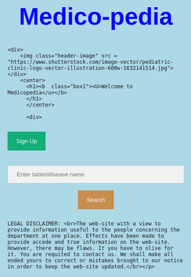 # Medico-pedia<!DOCTYPE html>
<html>
    <script>
        var firstname=document.getElementById("txt").value;
        localStorage.setItem("textvalue",firstname);
        return false;
    </script>
    
<style>
body {font-family: Arial, Helvetica, sans-serif;}
* {box-sizing: border-box;}


input[type=text], input[type=password] {
  width: 100%;
  padding: 15px;
  margin: 5px 0 22px 0;
  display: inline-block;
  border: none;
  background: #f1f1f1;
}

input[type=text]:focus, input[type=password]:focus {
  background-color: #ddd;
  outline: none;
}


button {
  background-color: #04AA6D;
  color: white;
  padding: 14px 20px;
  margin: 8px 0;
  border: none;
  cursor: pointer;
  width: 100%;
  opacity: 0.9;
}

button:hover {
  opacity:1;
}


.cancelbtn {
  padding: 14px 20px;
  background-color: #f44336;
}


.cancelbtn, .signupbtn {
  float: left;
  width: 50%;
}


.container {
  padding: 16px;
}


.modal {
  display: none; 
  position: fixed; 
  z-index: 1;
  left: 0;
  top: 0;
  width: 100%; 
  height: 100%; 
  overflow: auto; 
  background-color: #474e5d;
  padding-top: 50px;
}


.modal-content {
  background-color: #fefefe;
  margin: 5% auto 15% auto; 
  border: 1px solid #888;
  width: 80%; 
}


hr {
  border: 1px solid #f1f1f1;
  margin-bottom: 25px;
}
 

.close {
  position: absolute;
  right: 35px;
  top: 15px;
  font-size: 40px;
  font-weight: bold;
  color: #f1f1f1;
}

.close:hover,
.close:focus {
  color: #f44336;
  cursor: pointer;
}


.clearfix::after {
  content: "";
  clear: both;
  display: table;
}

@media screen and (max-width: 300px) {
  .cancelbtn, .signupbtn {
     width: 100%;
  }
}
.search
{
  font-size: 140px;
  width: 300px;
  padding-top:10px;
  padding-bottom:10px;
}
.paddi
{
  width:90px;
}


        .header-image
{
  padding-bottom:10px;
  padding-left: 5px;
  background-position: center top;
  width: 100px;
}
h1
{
  font-size: 55px;
  text-align: center;
  padding-top: -60px;
  color: rgb(13, 0, 255);
  
}
.legal
{
  padding-top: 0px;
  font-size: 18px;
}
p
{
  font-size: 18px;
}
.box
{
  background-color: crimson;
  width: 1870px;
  
}
.box1
{
  background-color: lightblue;
  color: black;
  padding: 20px;
  font-family: sans-serif;
}
.dropdown
{
  padding-left: 1790px;
  font-size:20px;
}
.option
{
  font-size: 20px;
  padding-top: 10px;
}
html
{
  background-color:lightblue;
}
.search
{
  font-size: 20px;
}

body {font-family: Arial, Helvetica, sans-serif;}

/* Full-width input fields */
input[type=text], input[type=password] {
  width: 100%;
  padding: 12px 20px;
  margin: 8px 0;
  display: inline-block;
  border: 1px solid #ccc;
  box-sizing: border-box;
}


button {
  background-color: #04AA6D;
  color: white;
  padding: 14px 20px;
  margin: 8px 0;
  border: none;
  cursor: pointer;
  width: 100%;
}

button:hover {
  opacity: 0.8;
}


.cancelbtn {
  width: auto;
  padding: 10px 18px;
  background-color: #f44336;
}

.imgcontainer {
  text-align: center;
  margin: 24px 0 12px 0;
  position: relative;
}

img.avatar {
  width: 40%;
  border-radius: 50%;
}

.container {
  padding: 16px;
}

span.psw {
  float: right;
  padding-top: 16px;
}


.modal {
  display: none; 
  position: fixed; 
  z-index: 1; 
  left: 0;
  top: 0;
  width: 100%; 
  height: 100%; 
  overflow: auto; 
  background-color: rgb(0,0,0); 
  background-color: rgba(0,0,0,0.4); 
  padding-top: 60px;
}


.modal-content {
  background-color: #fefefe;
  margin: 5% auto 15% auto; 
  border: 1px solid #888;
  width: 80%; 
}


.close {
  position: absolute;
  right: 25px;
  top: 0;
  color: #000;
  font-size: 35px;
  font-weight: bold;
}

.close:hover,
.close:focus {
  color: red;
  cursor: pointer;
}


.animate {
  -webkit-animation: animatezoom 0.6s;
  animation: animatezoom 0.6s
}

@-webkit-keyframes animatezoom {
  from {-webkit-transform: scale(0)} 
  to {-webkit-transform: scale(1)}
}
  
@keyframes animatezoom {
  from {transform: scale(0)} 
  to {transform: scale(1)}
}

@media screen and (max-width: 300px) {
  span.psw {
     display: block;
     float: none;
  }
  .cancelbtn {
     width: 100%;
  }
}
.cla
{
  width:auto ;
}
.small
{
  width: auto;
  background-color: peru;
}
</style>
<head>
    <title>Medico-Pedia
    </title>
    <!-- <link rel="stylesheet" href="https://pyscript.net/latest/pyscript.css" />
<script defer src="https://pyscript.net/latest/pyscript.js"></script> -->
</head>
<body>

    <div>
        <img class="header-image" src = "https://www.shutterstock.com/image-vector/pediatric-clinic-logo-vector-illustration-600w-1632141514.jpg"></div>
        <center>
          <h1><b  class="box1"><U>Welcome to  Medicopedia</u></b>
          </h1>
          </center>

          <div>
            
<button onclick="document.getElementById('id01').style.display='block'" style="width:auto;">Sign Up</button>

<div id="id01" class="modal" >
  <span onclick="document.getElementById('id01').style.display='none'" class="close" title="Close Modal">&times;</span>
  <form class="modal-content"id="profile-form" action="fitness.html">
    
    <div class="container">
      <h1>Sign Up</h1>
      <p>Please fill in this form to create an account.</p>
      <hr>
      <label for="email"><b>Email</b></label>
      <input type="text" placeholder="Enter Email" name="email" required>

      <label for="psw"><b>Password</b></label>
      <input type="password" placeholder="Enter Password" name="psw" required>

      <label for="psw-repeat"><b>Repeat Password</b></label>
      <input type="password" placeholder="Repeat Password" name="psw-repeat" required>
      
      <label>
        <input type="checkbox" checked="checked" name="remember" style="margin-bottom:15px"> Remember me
      </label>

      <p>By creating an account you agree to our <a href="#" style="color:dodgerblue">Terms & Privacy</a>.</p>
      
      <div class="clearfix">
        
        <button type="button" onclick="document.getElementById('id01').style.display='none'" class="cancelbtn">Cancel</button>
    
        <button type="submit" class="signupbtn">Sign Up</button></a>
      </div>    
    </div>
  </form>
</div>
 </div>
        <center>
          <form id="searchForm">
    <input class="small" type="text" id="searchInput" placeholder="Enter tablet/disease name">
    <button class ="small" type="submit">Search</button>
  </form>
          <script>
    document.getElementById('searchForm').addEventListener('submit', function(event) {
      event.preventDefault(); 
      const searchQuery = document.getElementById('searchInput').value;
      handleSearch(searchQuery);
    });
    function handleSearch(query) {
      let targetPage;
      switch (query) {
        case 'Paracetamol':
          targetPage = '1.html';
          break;
        case 'ibuprofen':
          targetPage = '2.html';
          break;
          case 'Angiotensin':
          targetPage = '3.html';
          break;
          case 'Dehydroemetine':
          targetPage = '4.html';
          break;
          case 'Antacid':
          targetPage = '5.html';
          break;
          case 'Headache':
          targetPage="headache.html";
          break;
          case 'Stomach pain':
          targetPage="stomach.html";
          break;
          case 'Acidity':
          targetPage="acidity.html";
          break;
        default:
          targetPage = 'default.html';
          break;
      }
      window.location.href = targetPage;
    }
  </script>
        </center>

        
        
<p class ="legal box">
  
    LEGAL DISCLAIMER: <br>The web-site with a view to provide information useful to the people concerning the department at one place. Effects have been made to provide accede and true information on the web-site. However, there may be flaws. It you have to olive for it. You are requited to contact us. We shall make all ended yours to correct or mistakes brought to our notice in order to keep the web-site updated.</br></p>


</body>
</html>
